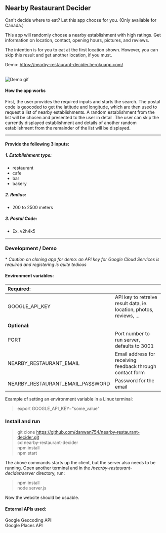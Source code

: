 ## Nearby Restaurant Decider

Can't decide where to eat? Let this app choose for you. (Only available for Canada.)<br>

This app will randomly choose a nearby establishment with high ratings. Get information on location, contact, opening hours, pictures, and reviews.

The intention is for you to eat at the first location shown. However, you can skip this result and get another location, if you must.

Demo: https://nearby-restaurant-decider.herokuapp.com/<br><br>

![Demo gif](../assets/demo.gif)

#### How the app works

First, the user provides the required inputs and starts the search. The postal code is geocoded to get the latitude and longitude, which are then used to request a list of nearby establishments. A random establishment from the list will be chosen and presented to the user in detail. The user can skip the currently displayed establishment and details of another random establishment from the remainder of the list will be displayed.

------------------------------
#### Provide the following 3 inputs:
##### 1. Establishment type:
- restaurant
- cafe
- bar
- bakery

##### 2. Radius:
- 200 to 2500 meters

##### 3. Postal Code:
- Ex. v2h4k5

------------------
### Development / Demo
\* *Caution on cloning app for demo: an API key for Google Cloud Services is required and registering is quite tedious*

#### Environment variables:
|Required: | |
:---|---|
| GOOGLE_API_KEY | API key to retreive result data, ie. location, photos, reviews, ... |
| | |
|**Optional:** | |
| PORT | Port number to run server, defaults to 3001 |
| NEARBY_RESTAURANT_EMAIL | Email address for receiving feedback through contact form |
| NEARBY_RESTAURANT_EMAIL_PASSWORD | Password for the email |

Example of setting an environment variable in a Linux terminal:
> export GOOGLE_API_KEY="some_value"

### Install and run
> git clone https://github.com/danwan754/nearby-restaurant-decider.git<br>
> cd nearby-restaurant-decider<br>
> npm install<br>
> npm start

The above commands starts up the client, but the server also needs to be running. 
Open another terminal and in the */nearby-restaurant-decider/server* directory,  run:
> npm install<br>
> node server.js

Now the website should be usuable.

#### External APIs used:
Google Geocoding API<br>
Google Places API
